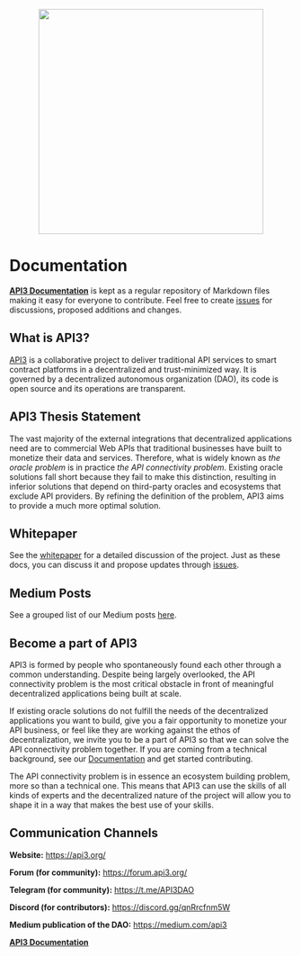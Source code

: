 <p align="center">
  <img src="https://github.com/api3dao/api3-docs/blob/main/docs/api3/assets/images/api3.png?raw=true" width="400" />
</p>

# Documentation

**[API3 Documentation](https://docs.api3.org)** is kept as a regular repository
of Markdown files making it easy for everyone to contribute. Feel free to create
[issues](https://github.com/api3dao/api3-docs/issues) for discussions, proposed
additions and changes.

## What is API3?

[API3](https://api3.org/) is a collaborative project to deliver traditional API
services to smart contract platforms in a decentralized and trust-minimized way.
It is governed by a decentralized autonomous organization (DAO), its code is
open source and its operations are transparent.

## API3 Thesis Statement

The vast majority of the external integrations that decentralized applications
need are to commercial Web APIs that traditional businesses have built to
monetize their data and services. Therefore, what is widely known as _the oracle
problem_ is in practice _the API connectivity problem_. Existing oracle
solutions fall short because they fail to make this distinction, resulting in
inferior solutions that depend on third-party oracles and ecosystems that
exclude API providers. By refining the definition of the problem, API3 aims to
provide a much more optimal solution.

## Whitepaper

See the
[whitepaper](https://raw.githubusercontent.com/api3dao/api3-whitepaper/master/api3-whitepaper.pdf)
for a detailed discussion of the project. Just as these docs, you can discuss it
and propose updates through
[issues](https://github.com/api3dao/api3-whitepaper/issues).

## Medium Posts

See a grouped list of our Medium posts [here](https://medium.com/api3).

## Become a part of API3

API3 is formed by people who spontaneously found each other through a common
understanding. Despite being largely overlooked, the API connectivity problem is
the most critical obstacle in front of meaningful decentralized applications
being built at scale.

If existing oracle solutions do not fulfill the needs of the decentralized
applications you want to build, give you a fair opportunity to monetize your API
business, or feel like they are working against the ethos of decentralization,
we invite you to be a part of API3 so that we can solve the API connectivity
problem together. If you are coming from a technical background, see our
[Documentation](https://docs.api3.org/) and get started contributing.

The API connectivity problem is in essence an ecosystem building problem, more
so than a technical one. This means that API3 can use the skills of all kinds of
experts and the decentralized nature of the project will allow you to shape it
in a way that makes the best use of your skills.

## Communication Channels

**Website:** https://api3.org/

**Forum (for community):** https://forum.api3.org/

**Telegram (for community):** https://t.me/API3DAO

**Discord (for contributors):** https://discord.gg/qnRrcfnm5W

**Medium publication of the DAO:** https://medium.com/api3

**[API3 Documentation](https://docs.api3.org)**
